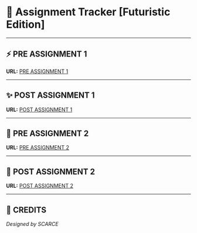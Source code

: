 # 🚀 Assignment Tracker [Futuristic Edition]

---

## ⚡ PRE ASSIGNMENT 1
**URL:** [PRE ASSIGNMENT 1](https://gulms.galgotiasuniversity.org/mod/quiz/view.php?id=144462)

---

## ✨ POST ASSIGNMENT 1
**URL:** [POST ASSIGNMENT 1](https://gulms.galgotiasuniversity.org/mod/quiz/view.php?id=144464)

---

## 🌌 PRE ASSIGNMENT 2
**URL:** [PRE ASSIGNMENT 2](https://gulms.galgotiasuniversity.org/mod/quiz/view.php?id=144465)

---

## 🤖 POST ASSIGNMENT 2
**URL:** [POST ASSIGNMENT 2](https://gulms.galgotiasuniversity.org/mod/quiz/view.php?id=144468)


---

## 🏁 CREDITS
*Designed by SCARCE*  

